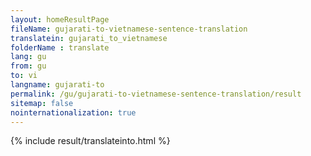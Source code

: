 ```yaml
---
layout: homeResultPage
fileName: gujarati-to-vietnamese-sentence-translation
translatein: gujarati_to_vietnamese
folderName : translate
lang: gu
from: gu
to: vi
langname: gujarati-to
permalink: /gu/gujarati-to-vietnamese-sentence-translation/result
sitemap: false
nointernationalization: true
---
```

{% include result/translateinto.html %}

<script src="/js/result/translation.js" data-foldername="{{page.folderName}}" data-lang="{{page.lang}}"></script>
